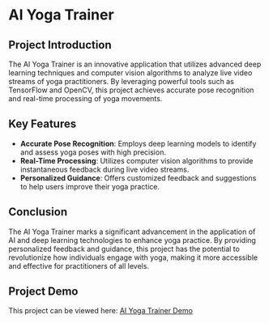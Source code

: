 # AI Yoga Trainer

## Project Introduction

The AI Yoga Trainer is an innovative application that utilizes advanced deep learning techniques and computer vision algorithms to analyze live video streams of yoga practitioners. By leveraging powerful tools such as TensorFlow and OpenCV, this project achieves accurate pose recognition and real-time processing of yoga movements.

## Key Features

- **Accurate Pose Recognition**: Employs deep learning models to identify and assess yoga poses with high precision.
- **Real-Time Processing**: Utilizes computer vision algorithms to provide instantaneous feedback during live video streams.
- **Personalized Guidance**: Offers customized feedback and suggestions to help users improve their yoga practice.

## Conclusion

The AI Yoga Trainer marks a significant advancement in the application of AI and deep learning technologies to enhance yoga practice. By providing personalized feedback and guidance, this project has the potential to revolutionize how individuals engage with yoga, making it more accessible and effective for practitioners of all levels.

## Project Demo

This project can be viewed here: [AI Yoga Trainer Demo](https://ephemeral-dodol-320707.netlify.app/)
 
